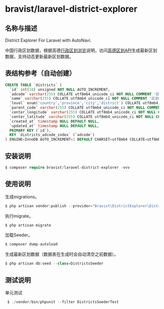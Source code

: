 # bravist/laravel-district-explorer

## 名称与描述

District Explorer For Laravel with AutoNavi. 

中国行政区划数据，根据高德[行政区划浏览](https://lbs.amap.com/api/javascript-api/reference-amap-ui/geo/district-explorer)说明，访问[高德区划API](https://webapi.amap.com/ui/1.0/ui/geo/DistrictExplorer/assets/d_v1/country_tree.json)生成最新区划数据，支持动态更新最新区划数据。

## 表结构参考（自动创建）
```sql
CREATE TABLE `districts` (
  `id` int(10) unsigned NOT NULL AUTO_INCREMENT,
  `adcode` varchar(255) COLLATE utf8mb4_unicode_ci NOT NULL COMMENT '区划编码',
  `name` varchar(255) COLLATE utf8mb4_unicode_ci NOT NULL COMMENT '区划名称',
  `level` enum('country','province','city','district') COLLATE utf8mb4_unicode_ci NOT NULL COMMENT '区划级别',
  `parent_code` varchar(255) COLLATE utf8mb4_unicode_ci NOT NULL COMMENT '上级区划编码',
  `center_longitude` varchar(255) COLLATE utf8mb4_unicode_ci NOT NULL COMMENT '区划中心经度',
  `center_latitude` varchar(255) COLLATE utf8mb4_unicode_ci NOT NULL COMMENT '区划中心纬度',
  `created_at` timestamp NULL DEFAULT NULL,
  `updated_at` timestamp NULL DEFAULT NULL,
  PRIMARY KEY (`id`),
  KEY `districts_adcode_index` (`adcode`)
) ENGINE=InnoDB AUTO_INCREMENT=1 DEFAULT CHARSET=utf8mb4 COLLATE=utf8mb4_unicode_ci;
```


## 安装说明

```php
$ composer require bravist/laravel-district-explorer -vvv
```

## 使用说明

生成migrations。
```php
$ php artisan vendor:publish --provider="Bravist\DistrictExplorer\DistrictExplorerServiceProvider"
```

执行migrate。

```php
$ php artisan migrate
```

加载Seeder。
```php
$ composer dump-autoload
```

生成最新区划数据（数据表在生成时会自动清空之前数据）。
```php
$ php artisan db:seed --class=DistrictsSeeder
```
## 测试说明

单元测试

```php
 $ ./vendor/bin/phpunit --filter DistrictsSeederTest
```
